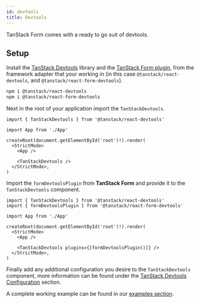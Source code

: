 ```yaml
---
id: devtools
title: Devtools
---
```


TanStack Form comes with a ready to go suit of devtools.

## Setup

Install the [TanStack Devtools](https://tanstack.com/devtools/latest/docs/quick-start) library and the [TanStack Form plugin](http://npmjs.com/package/@tanstack/react-form-devtools), from the framework adapter that your working in (in this case `@tanstack/react-devtools`, and `@tanstack/react-form-devtools`).

```bash
npm i @tanstack/react-devtools
npm i @tanstack/react-form-devtools
```

Next in the root of your application import the `TanStackDevtools`.

```tsx
import { TanStackDevtools } from '@tanstack/react-devtools'

import App from './App'

createRoot(document.getElementById('root')!).render(
  <StrictMode>
    <App />

    <TanStackDevtools />
  </StrictMode>,
)
```

Import the `formDevtoolsPlugin` from **TanStack Form** and provide it to the `TanStackDevtools` component.

```tsx
import { TanStackDevtools } from '@tanstack/react-devtools'
import { formDevtoolsPlugin } from '@tanstack/react-form-devtools'

import App from './App'

createRoot(document.getElementById('root')!).render(
  <StrictMode>
    <App />

    <TanStackDevtools plugins={[formDevtoolsPlugin()]} />
  </StrictMode>,
)
```

Finally add any additional configuration you desire to the `TanStackDevtools` component, more information can be found under the [TanStack Devtools Configuration](https://tanstack.com/devtools/) section.

A complete working example can be found in our [examples section](https://tanstack.com/form/latest/docs/framework/react/examples/devtools).
